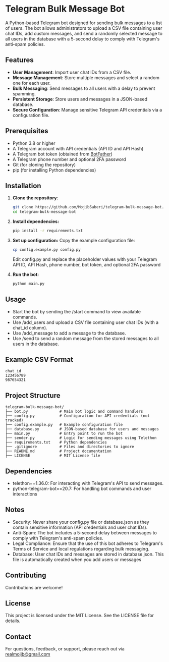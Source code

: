 # Telegram Bulk Message Bot

A Python-based Telegram bot designed for sending bulk messages to a list of users. The bot allows administrators to upload a CSV file containing user chat IDs, add custom messages, and send a randomly selected message to all users in the database with a 5-second delay to comply with Telegram's anti-spam policies.

## Features
- **User Management**: Import user chat IDs from a CSV file.
- **Message Management**: Store multiple messages and select a random one for each user.
- **Bulk Messaging**: Send messages to all users with a delay to prevent spamming.
- **Persistent Storage**: Store users and messages in a JSON-based database.
- **Secure Configuration**: Manage sensitive Telegram API credentials via a configuration file.

## Prerequisites
- Python 3.8 or higher
- A Telegram account with API credentials (API ID and API Hash)
- A Telegram bot token (obtained from [BotFather](https://t.me/BotFather))
- A Telegram phone number and optional 2FA password
- Git (for cloning the repository)
- pip (for installing Python dependencies)

## Installation

1. **Clone the repository**:
   ```bash
   git clone https://github.com/MojibSaberi/telegram-bulk-message-bot.git
   cd telegram-bulk-message-bot
   ```
   
2. **Install dependencies:**
   ```bash
   pip install -r requirements.txt
   ```
   
3. **Set up configuration:**
    Copy the example configuration file:
   ```bash
   cp config.example.py config.py
   ```
   Edit config.py and replace the placeholder values with your Telegram API ID, API Hash, phone number, bot token, and optional 2FA password

4. **Run the bot:**
   ```bash
   python main.py
   ```

## Usage
- Start the bot by sending the /start command to view available commands.
- Use /add_users and upload a CSV file containing user chat IDs (with a chat_id column).
- Use /add_message to add a message to the database.
- Use /send to send a random message from the stored messages to all users in the database.

## Example CSV Format
   ```csv
   chat_id
   123456789
   987654321
   ```

## Project Structure
   ```plaintext
   telegram-bulk-message-bot/
   ├── bot.py              # Main bot logic and command handlers
   ├── config.py           # Configuration for API credentials (not tracked)
   ├── config.example.py   # Example configuration file
   ├── database.py         # JSON-based database for users and messages
   ├── main.py             # Entry point to run the bot
   ├── sender.py           # Logic for sending messages using Telethon
   ├── requirements.txt    # Python dependencies
   ├── .gitignore          # Files and directories to ignore
   ├── README.md           # Project documentation
   ├── LICENSE             # MIT License file
   ```

## Dependencies
- telethon==1.36.0: For interacting with Telegram's API to send messages.
- python-telegram-bot==20.7: For handling bot commands and user interactions

## Notes
- Security: Never share your config.py file or database.json as they contain sensitive information (API credentials and user chat IDs).
- Anti-Spam: The bot includes a 5-second delay between messages to comply with Telegram's anti-spam policies.
- Legal Compliance: Ensure that the use of this bot adheres to Telegram's Terms of Service and local regulations regarding bulk messaging.
- Database: User chat IDs and messages are stored in database.json. This file is automatically created when you add users or messages

## Contributing
Contributions are welcome! 

## License
This project is licensed under the MIT License. See the LICENSE file for details.

## Contact
For questions, feedback, or support, please reach out via realmojib@gmail.com

